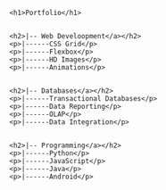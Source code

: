     <h1>Portfolio</h1>


    <h2>|-- Web Develoopment</a></h2>
    <p>|------CSS Grid</p>
    <p>|------Flexbox</p>
    <p>|------HD Images</p>
    <p>|------Animations</p>


    <h2>|-- Databases</a></h2>
    <p>|------Transactional Databases</p>
    <p>|------Data Reporting</p>
    <p>|------OLAP</p>
    <p>|------Data Integration</p>


    <h2>|-- Programming</a></h2>
    <p>|------Python</p>
    <p>|------JavaScript</p>
    <p>|------Java</p>
    <p>|------Android</p>




